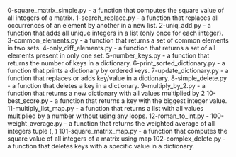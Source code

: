 0-square_matrix_simple.py - a function that computes the square value of all integers of a matrix.
1-search_replace.py - a function that replaces all occurrences of an element by another in a new list.
2-uniq_add.py - a function that adds all unique integers in a list (only once for each integer).
3-common_elements.py - a function that returns a set of common elements in two sets.
4-only_diff_elements.py - a function that returns a set of all elements present in only one set.
5-number_keys.py - a function that returns the number of keys in a dictionary.
6-print_sorted_dictionary.py - a function that prints a dictionary by ordered keys.
7-update_dictionary.py - a function that replaces or adds key/value in a dictionary.
8-simple_delete.py - a function that deletes a key in a dictionary.
9-multiply_by_2.py - a function that returns a new dictionary with all values multiplied by 2
10-best_score.py - a function that returns a key with the biggest integer value.
11-multiply_list_map.py - a function that returns a list with all values multiplied by a number without using any loops.
12-roman_to_int.py - 
100-weight_average.py - a function that returns the weighted average of all integers tuple (<score>, <weight>)
101-square_matrix_map.py - a function that computes the square value of all integers of a matrix using map
102-complex_delete.py - a function that deletes keys with a specific value in a dictionary.

